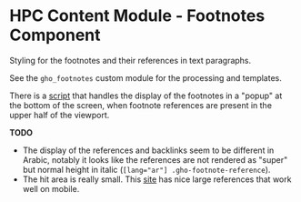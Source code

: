 HPC Content Module - Footnotes Component
==================================================

Styling for the footnotes and their references in text paragraphs.

See the `gho_footnotes` custom module for the processing and templates.

There is a [script](gho-footnotes.js) that handles the display of the footnotes
in a "popup" at the bottom of the screen, when footnote references are present
in the upper half of the viewport.

**TODO**

- The display of the references and backlinks seem to be different in Arabic,
  notably it looks like the references are not rendered as "super" but normal
  height in italic (`[lang="ar"] .gho-footnote-reference`).
- The hit area is really small. This [site](https://wet-boew.github.io/v4.0-ci/demos/footnotes/footnotes-en.html) has nice large references that work well on mobile.

